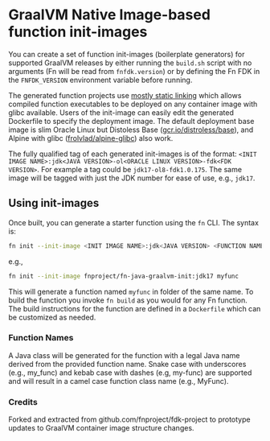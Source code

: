 # GraalVM Native Image-based function init-images

You can create a set of function init-images (boilerplate generators) for
supported GraalVM releases by either running the `build.sh` script with no
arguments (Fn will be read from `fnfdk.version`) or by defining the Fn FDK in
the `FNFDK_VERSION` environment variable before running.

The generated function projects use [mostly static
linking](https://www.graalvm.org/latest/reference-manual/native-image/guides/build-static-executables/)
which allows compiled function executables to be deployed on any container image
with glibc available. Users of the init-image can easily edit the generated
Dockerfile to specify the deployment image. The default deployment base image is
slim Oracle Linux but Distoless Base
([gcr.io/distroless/base](https://github.com/GoogleContainerTools/distroless/blob/main/base/README.md)),
and Alpine with glibc
([frolvlad/alpine-glibc](https://hub.docker.com/r/frolvlad/alpine-glibc)) also
work.

The fully qualified tag of each generated init-images is of the format: `<INIT IMAGE NAME>:jdk<JAVA VERSION>-ol<ORACLE LINUX VERSION>-fdk<FDK VERSION>`.
For example a tag could be `jdk17-ol8-fdk1.0.175`. The same image will be tagged with just the JDK number for ease of use, e.g., `jdk17`.

## Using init-images

Once built, you can generate a starter function using the `fn` CLI.  The syntax is:
```sh
fn init --init-image <INIT IMAGE NAME>:jdk<JAVA VERSION> <FUNCTION NAME>
```
e.g.,
```sh
fn init --init-image fnproject/fn-java-graalvm-init:jdk17 myfunc
```
This will generate a function named `myfunc` in folder of the same name.
To build the function you invoke `fn build` as you would for any Fn function.  The
build instructions for the function are defined in a `Dockerfile` which can be
customized as needed.

### Function Names

A Java class will be generated for the function with a legal Java name derived from
the provided function name.  Snake case with underscores (e.g., my_func) and kebab case
with dashes (e.g, my-func) are supported and will result in a camel case function
class name (e.g., MyFunc).  

### Credits

Forked and extracted from github.com/fnproject/fdk-project to prototype updates
to GraalVM container image structure changes.
